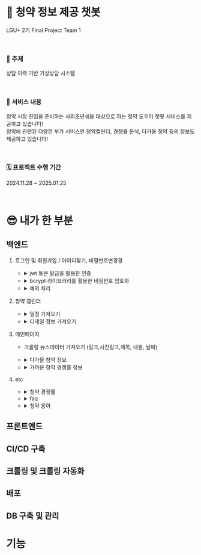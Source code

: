 # <div> 🧿 청약 정보 제공 챗봇 </div>
<div> 
  <p>LGU+ 2기 Final Project Team 1</p>
  <br>
  <h3>🎯 주제</h3>
  <p>상담 이력 기반 가상상담 시스템</p>
  <br>
  <h3>🎉 서비스 내용</h3>
  <p>청약 시장 진입을 준비하는 사회초년생을 대상으로 하는 청약 도우미 챗봇 서비스를 제공하고 있습니다!<br>
  청약에 관련된 다양한 부가 서버스인 청약캘린더, 경쟁률 분석, 다가올 청약 등의 정보도 제공하고 있습니다!</p>
  <br>
  <h3>🗓️ 프로젝트 수행 기간</h3>
  <p>2024.11.28 ~ 2025.01.25</p>
  <br>
</div>

# <div> 😎 내가 한 부분 </div>
<div> 

## 백엔드
1. 로그인 및 회원가입 / 아이디찾기, 비밀번호변경경
   - <details>
        <summary>jwt 토큰 발급을 활용한 인증</summary>
        1. 사용자가 로그인 시 서버에서 정보를 담은 토큰을 발급<br>
        2. 클라이언트는 받은 토큰을 로컬스토리지에 저장<br>
        3. 클라이언트는 요청이 있을 때 서버에 jwt토큰을 포함한 요청을 보냄.(OAuth2PasswordBearer)<br>
        4. jwt토큰이 유효하다면 요청 수락, 아니라면 거절.
        </details>
   - <details>
        <summary>bcrypt 라이브러리를 활용한 비밀번호 암호화</summary>
        1. 비밀번호 암호화<br> 
        
        ```
        bcrypt.hashpw(password.encode("utf-8"), bcrypt.gensalt())
        ```
        <br>
        2. MySQL에 저장<br>
        3. 로그인 시 비밀번호 확인 (복호화) -> <br>
        
        ```
        hashed_password = matched_user["password"].iloc[0]
        <br>if not bcrypt.checkpw(password.encode("utf-8"), hashed_password.encode("utf-8"))
        ```

        </details>
   - <details>
        <summary>예외 처리</summary>
        - 서버오류, 네트워크오류 (서버 오류가 발생했습니다. 관리자에게 문의하세요.)<br>
        1. 회원가입 <br>
        - 중복 아이디 / 이메일 x<br>
        <!-- - 비밀번호 8글자 이상<br>
        - 이메일 (xxx@xxx)형식 고정 <br> -->
        2. 로그인 <br>
        <!-- - 비밀번호 8글자 이상<br> -->
        - 유효한 아이디인가? (DB와 대조)<br>
        - 아이디에 맞는 비밀번호인가? (DB와 대조)<br>
        3. 아이디 찾기<br>
        - 유효한 아이디인가?<br>
        4. 비밀번호 변경<br>
        - 정보가 맞는 정보인가?<br>
        </details>
2. 청약 캘린더
   - <details>
        <summary>일정 가져오기</summary>
        1. 클라이언트에서 요청한 시작과 끝 날짜를 기반으로 그에 맞는 정보를 DB에서 찾아 정보 제공<br>
        2. 클라이언트에서 필터링(1순위,2순위,특별공급,무주택) 요청 시 그에 맞게 정보제공 <br>
        3. 쿼리문 <br>

        ```
        query = f"""
        SELECT 
            apartment_name, 
            application_period_start, 
            subscription_type
        FROM apt_schedule
        WHERE application_period_start >= :start 
            AND application_period_start <= :end
            {filters1}

        UNION

        SELECT
            apartment_name,
            application_period_start,
            subscription_type
        FROM unranked_housing_application_basic_info
        WHERE application_period_start >= :start 
            AND application_period_start <= :end
            {filters2}
        """ 
        ```
        
        </details>
   - <details>
        <summary>디테일 정보 가져오기</summary>
        일정 클릭 시 디테일 정보 가져옴<br>
        1. 청약 이름을 활용하여 DB에서 디테일한 정보 검색<br>
        2. 없을 시 반환 x<br>
        </details>
3. 메인페이지 <br>
    - 크롤링 뉴스데이터 가져오기 (링크,사진링크,제목, 내용, 날짜) <br>
    - <details>
        <summary>다가올 청약 정보  </summary>
        <br>
        1. 현재 날짜보다 청약시작날짜가 미래인 청약의 데이터를 가져옴

        ```
        query = f"""
        SELECT *
        FROM {table}
        WHERE application_period_start >= NOW();
            """  
        ```      
        <br>
        2. 청약 클릭 시 디테일한 정보 들고오기 (시작날짜, 끝날짜, 시공사, 전화번호 등등등)
    - <details>
        <summary>가까운 청약 경쟁률 정보 </summary>
        일정 클릭 시 디테일 정보 가져옴<br>
        1. application_result != '청약 접수일 미도래' 조건의 맞는 경쟁률 정보를 현재로부터 가까운 것들로 15개를 들고온다.

        ```
        query = """
        WITH ranked_apartments AS (
            SELECT apartment_name, MAX(announcement_date) AS latest_announcement_date
            FROM lgu.apt_housing_application_basic_info
            GROUP BY apartment_name
            ORDER BY COUNT(*) DESC
            LIMIT 15
        )
        SELECT b.apartment_name	, a.application_period_start ,b.house_type ,b.supply_units ,b.rank ,b.rank_region ,b.application_count ,b.competition_rate ,b.application_result 
        FROM lgu.apt_housing_application_basic_info a
        LEFT JOIN lgu.apt_housing_competition_rate b
            ON a.apartment_name = b.apartment_name
        WHERE a.apartment_name IN (SELECT apartment_name FROM ranked_apartments)
        AND a.announcement_date = (
            SELECT latest_announcement_date
            FROM ranked_apartments
            WHERE apartment_name = a.apartment_name
        )
        AND (b.application_result IS NULL OR b.application_result != '청약 접수일 미도래')
        order by a.application_period_start desc;"""
        ```      
        <br>
        2. 청약 클릭 시 디테일한 정보 들고오기 (시작날짜, 끝날짜, 시공사, 전화번호, 상세경쟁률 등등등)
    </details>

4. etc <br>
   - <details>
        <summary>청약 경쟁률</summary>
        - 연도 / 월 / 청약타입(특별공급,일반공급) 정보 입력 시 그에 맞는 청약 경쟁률 정보 제공
        </details>
   - <details>
        <summary>faq</summary>
        - MongoDB에 저장된 FAQ 정보제공 (Q , A)
        </details>
   - <details>
        <summary>청약 용어</summary> 
        - MongoDB에 저장된 용어 정보제공 (용어, 설명 )
        </details>
## 프론트엔드

## CI/CD 구축

## 크롤링 및 크롤링 자동화

## 배포

## DB 구축 및 관리

</div>

# <div> 기능 </div>
